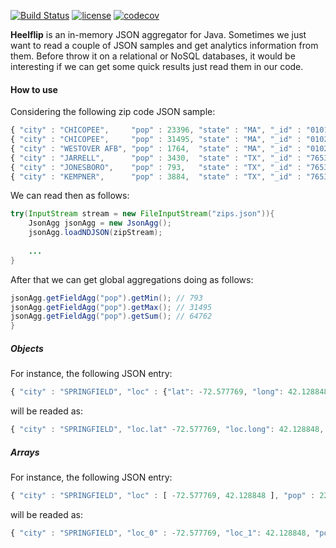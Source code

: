 [![Build Status](https://travis-ci.org/greatjapa/heelflip.svg?branch=master)](https://travis-ci.org/greatjapa/heelflip)
[![license](https://img.shields.io/github/license/mashape/apistatus.svg?maxAge=2592000)](https://github.com/greatjapa/heelflip/blob/master/LICENCE)
[![codecov](https://codecov.io/gh/greatjapa/heelflip/branch/master/graph/badge.svg)](https://codecov.io/gh/greatjapa/heelflip)

**Heelflip** is an in-memory JSON aggregator for Java. Sometimes we just want to read a couple of JSON samples and get analytics information from them. Before throw it on a relational or NoSQL databases, it would be interesting if we can get some quick results just read them in our code.
 
#### How to use
Considering the following zip code JSON sample:
```javascript
{ "city" : "CHICOPEE",     "pop" : 23396, "state" : "MA", "_id" : "01013" }
{ "city" : "CHICOPEE",     "pop" : 31495, "state" : "MA", "_id" : "01020" }
{ "city" : "WESTOVER AFB", "pop" : 1764,  "state" : "MA", "_id" : "01022" }
{ "city" : "JARRELL",      "pop" : 3430,  "state" : "TX", "_id" : "76537" }
{ "city" : "JONESBORO",    "pop" : 793,   "state" : "TX", "_id" : "76538" }
{ "city" : "KEMPNER",      "pop" : 3884,  "state" : "TX", "_id" : "76539" }
```
We can read then as follows:
```java
try(InputStream stream = new FileInputStream("zips.json")){
    JsonAgg jsonAgg = new JsonAgg();
    jsonAgg.loadNDJSON(zipStream);
    
    ...
}
```
After that we can get global aggregations doing as follows:
```java
jsonAgg.getFieldAgg("pop").getMin(); // 793
jsonAgg.getFieldAgg("pop").getMax(); // 31495
jsonAgg.getFieldAgg("pop").getSum(); // 64762
}
```
<under construction>

##### Objects
For instance, the following JSON entry:
```javascript
{ "city" : "SPRINGFIELD", "loc" : {"lat": -72.577769, "long": 42.128848}, "pop" : 22115}
```
will be readed as:
```javascript
{ "city" : "SPRINGFIELD", "loc.lat" -72.577769, "loc.long": 42.128848, "pop" : 22115}
```

##### Arrays
For instance, the following JSON entry:
```javascript
{ "city" : "SPRINGFIELD", "loc" : [ -72.577769, 42.128848 ], "pop" : 22115}
```
will be readed as:
```javascript
{ "city" : "SPRINGFIELD", "loc_0" : -72.577769, "loc_1": 42.128848, "pop" : 22115}
```
